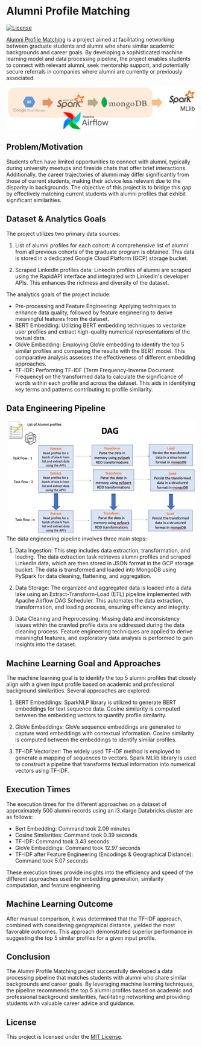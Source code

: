 # Alumni Profile Matching
[![License](https://img.shields.io/badge/license-MIT-blue.svg)](https://opensource.org/licenses/MIT)

[Alumni Profile Matching](https://github.com/wangyuhsin/alumni-profile-matching/blob/main/Alumni-Profile-Matching.pdf) is a project aimed at facilitating networking between graduate students and alumni who share similar academic backgrounds and career goals. By developing a sophisticated machine learning model and data processing pipeline, the project enables students to connect with relevant alumni, seek mentorship support, and potentially secure referrals in companies where alumni are currently or previously associated.

![Flow](flow.png)

## Problem/Motivation
Students often have limited opportunities to connect with alumni, typically during university meetups and fireside chats that offer brief interactions. Additionally, the career trajectories of alumni may differ significantly from those of current students, making their advice less relevant due to the disparity in backgrounds. The objective of this project is to bridge this gap by effectively matching current students with alumni profiles that exhibit significant similarities.

## Dataset & Analytics Goals
The project utilizes two primary data sources:

1. List of alumni profiles for each cohort: A comprehensive list of alumni from all previous cohorts of the graduate program is obtained. This data is stored in a dedicated Google Cloud Platform (GCP) storage bucket.

2. Scraped LinkedIn profiles data: LinkedIn profiles of alumni are scraped using the RapidAPI interface and integrated with LinkedIn's developer APIs. This enhances the richness and diversity of the dataset.

The analytics goals of the project include:
- Pre-processing and Feature Engineering: Applying techniques to enhance data quality, followed by feature engineering to derive meaningful features from the dataset.
- BERT Embedding: Utilizing BERT embedding techniques to vectorize user profiles and extract high-quality numerical representations of the textual data.
- GloVe Embedding: Employing GloVe embedding to identify the top 5 similar profiles and comparing the results with the BERT model. This comparative analysis assesses the effectiveness of different embedding approaches.
- TF-IDF: Performing TF-IDF (Term Frequency-Inverse Document Frequency) on the transformed data to calculate the significance of words within each profile and across the dataset. This aids in identifying key terms and patterns contributing to profile similarity.

## Data Engineering Pipeline
<img align="right" width=500px src="dag.png"/>
The data engineering pipeline involves three main steps:

1. Data Ingestion: This step includes data extraction, transformation, and loading. The data extraction task retrieves alumni profiles and scraped LinkedIn data, which are then stored in JSON format in the GCP storage bucket. The data is transformed and loaded into MongoDB using PySpark for data cleaning, flattening, and aggregation.

2. Data Storage: The organized and aggregated data is loaded into a data lake using an Extract-Transform-Load (ETL) pipeline implemented with Apache Airflow DAG Scheduler. This automates the data extraction, transformation, and loading process, ensuring efficiency and integrity.

3. Data Cleaning and Preprocessing: Missing data and inconsistency issues within the crawled profile data are addressed during the data cleaning process. Feature engineering techniques are applied to derive meaningful features, and exploratory data analysis is performed to gain insights into the dataset.

## Machine Learning Goal and Approaches
The machine learning goal is to identify the top 5 alumni profiles that closely align with a given input profile based on academic and professional background similarities. Several approaches are explored:

1. BERT Embeddings: SparkNLP library is utilized to generate BERT embeddings for text sequence data. Cosine similarity is computed between the embedding vectors to quantify profile similarity.

2. GloVe Embeddings: GloVe sequence embeddings are generated to capture word embeddings with contextual information. Cosine similarity is computed between the embeddings to identify similar profiles.

3. TF-IDF Vectorizer: The widely used TF-IDF method is employed to generate a mapping of sequences to vectors. Spark MLlib library is used to construct a pipeline that transforms textual information into numerical vectors using TF-IDF.

## Execution Times
The execution times for the different approaches on a dataset of approximately 500 alumni records using an I3.xlarge Databricks cluster are as follows:

- Bert Embedding: Command took 2.09 minutes
- Cosine Similarities: Command took 0.39 seconds
- TF-IDF: Command took 3.43 seconds
- GloVe Embeddings: Command took 12.97 seconds
- TF-IDF after Feature Engineering (Encodings & Geographical Distance): Command took 5.07 seconds

These execution times provide insights into the efficiency and speed of the different approaches used for embedding generation, similarity computation, and feature engineering.

## Machine Learning Outcome
After manual comparison, it was determined that the TF-IDF approach, combined with considering geographical distance, yielded the most favorable outcomes. This approach demonstrated superior performance in suggesting the top 5 similar profiles for a given input profile.

## Conclusion
The Alumni Profile Matching project successfully developed a data processing pipeline that matches students with alumni who share similar backgrounds and career goals. By leveraging machine learning techniques, the pipeline recommends the top 5 alumni profiles based on academic and professional background similarities, facilitating networking and providing students with valuable career advice and guidance.

## License
This project is licensed under the [MIT License](LICENSE).
